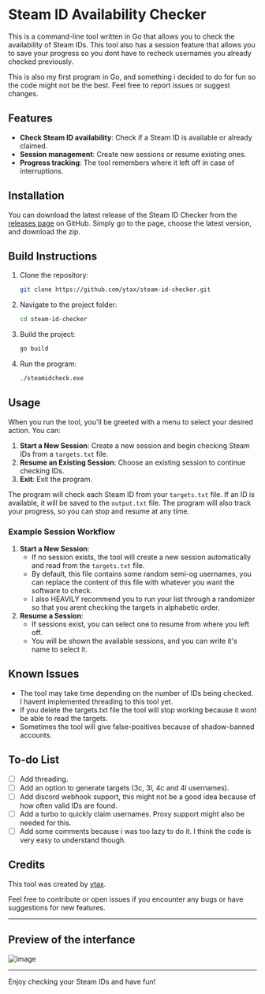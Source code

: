 
# Steam ID Availability Checker

This is a command-line tool written in Go that allows you to check the availability of Steam IDs.
This tool also has a session feature that allows you to save your progress so you dont have to recheck usernames you already checked previously.

This is also my first program in Go, and something i decided to do for fun so the code might not be the best. Feel free to report issues or suggest changes.
## Features

- **Check Steam ID availability**: Check if a Steam ID is available or already claimed.
- **Session management**: Create new sessions or resume existing ones.
- **Progress tracking**: The tool remembers where it left off in case of interruptions.

## Installation

You can download the latest release of the Steam ID Checker from the [releases page](https://github.com/ytax/steam-id-checker/releases) on GitHub. Simply go to the page, choose the latest version, and download the zip.


## Build Instructions

1. Clone the repository:

   ```bash
   git clone https://github.com/ytax/steam-id-checker.git
   ```

2. Navigate to the project folder:

   ```bash
   cd steam-id-checker
   ```

3. Build the project:

   ```bash
   go build
   ```

4. Run the program:

   ```bash
   ./steamidcheck.exe
   ```

## Usage

When you run the tool, you'll be greeted with a menu to select your desired action. You can:

1. **Start a New Session**: Create a new session and begin checking Steam IDs from a `targets.txt` file.
2. **Resume an Existing Session**: Choose an existing session to continue checking IDs.
3. **Exit**: Exit the program.

The program will check each Steam ID from your `targets.txt` file. If an ID is available, it will be saved to the `output.txt` file. The program will also track your progress, so you can stop and resume at any time.

### Example Session Workflow

1. **Start a New Session**:
   - If no session exists, the tool will create a new session automatically and read from the `targets.txt` file.
   - By default, this file contains some random semi-og usernames, you can replace the content of this file with whatever you want the software to check.
   - I also HEAVILY recommend you to run your list through a randomizer so that you arent checking the targets in alphabetic order.
2. **Resume a Session**:
   - If sessions exist, you can select one to resume from where you left off.
   - You will be shown the available sessions, and you can write it's name to select it.

## Known Issues

- The tool may take time depending on the number of IDs being checked. I havent implemented threading to this tool yet.
- If you delete the targets.txt file the tool will stop working because it wont be able to read the targets.
- Sometimes the tool will give false-positives because of shadow-banned accounts.

## To-do List

- [ ] Add threading.
- [ ] Add an option to generate targets (3c, 3l, 4c and 4l usernames).
- [ ] Add discord webhook support, this might not be a good idea because of how often valid IDs are found.
- [ ] Add a turbo to quickly claim usernames. Proxy support might also be needed for this.
- [ ] Add some comments because i was too lazy to do it. I think the code is very easy to understand though.

## Credits

This tool was created by [ytax](https://github.com/ytax).

Feel free to contribute or open issues if you encounter any bugs or have suggestions for new features.

---

## Preview of the interfance

![image](https://github.com/user-attachments/assets/98e9d95d-2f21-4137-a919-1346ace4dc90)

---

Enjoy checking your Steam IDs and have fun!
